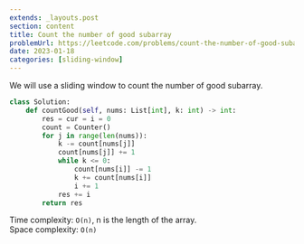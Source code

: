 ```yaml
---
extends: _layouts.post
section: content
title: Count the number of good subarray
problemUrl: https://leetcode.com/problems/count-the-number-of-good-subarray/
date: 2023-01-18
categories: [sliding-window]
---
```


We will use a sliding window to count the number of good subarray.

```python
class Solution:
    def countGood(self, nums: List[int], k: int) -> int:
        res = cur = i = 0
        count = Counter()
        for j in range(len(nums)):
            k -= count[nums[j]]
            count[nums[j]] += 1
            while k <= 0:
                count[nums[i]] -= 1
                k += count[nums[i]]
                i += 1
            res += i
        return res
```

Time complexity: `O(n)`, n is the length of the array. <br/>
Space complexity: `O(n)`